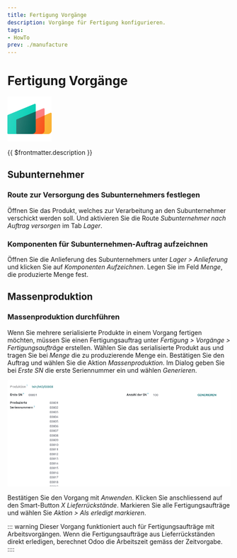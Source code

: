```yaml
---
title: Fertigung Vorgänge
description: Vorgänge für Fertigung konfigurieren.
tags:
- HowTo
prev: ./manufacture
---
```

# Fertigung Vorgänge
![icons_odoo_mrp](attachments/icons_odoo_mrp.png)

{{ $frontmatter.description }}

## Subunternehmer

### Route zur Versorgung des Subunternehmers festlegen

Öffnen Sie das Produkt, welches zur Verarbeitung an den Subunternehmer verschickt werden soll. Und aktivieren Sie die Route *Subunternehmer nach Auftrag versorgen* im Tab *Lager*.

### Komponenten für Subunternehmen-Auftrag aufzeichnen

Öffnen Sie die Anlieferung des Subunternehmers unter *Lager > Anlieferung* und klicken Sie auf *Komponenten Aufzeichnen*. Legen Sie im Feld *Menge*, die produzierte Menge fest.

## Massenproduktion

### Massenproduktion durchführen

Wenn Sie mehrere serialisierte Produkte in einem Vorgang fertigen möchten, müssen Sie einen Fertigungsauftrag unter *Fertigung > Vorgänge > Fertigungsaufträge* erstellen. Wählen Sie das serialisierte Produkt aus und tragen Sie bei *Menge* die zu produzierende Menge ein. Bestätigen Sie den Auftrag und wählen Sie die Aktion *Massenproduktion*. Im Dialog geben Sie bei *Erste SN* die erste Seriennummer ein und wählen *Generieren*.

![](attachments/Manufacture%20Operations%20Seriennummer%20generieren.png)

Bestätigen Sie den Vorgang mit *Anwenden*. Klicken Sie anschliessend auf den Smart-Button *X Lieferrückstände*. Markieren Sie alle Fertigungsaufträge und wählen Sie *Aktion > Als erledigt markieren*.


::: warning
Dieser Vorgang funktioniert auch für Fertigungsaufträge mit Arbeitsvorgängen. Wenn die Fertigungsaufträge aus Lieferrückständen direkt erledigen, berechnet Odoo die Arbeitszeit gemäss der Zeitvorgabe.
::::